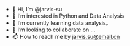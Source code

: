 - 👋 Hi, I’m @jarvis-su
- 👀 I’m interested in Python and Data Analysis
- 🌱 I’m currently learning data analysis。
- 💞️ I’m looking to collaborate on ...
- 📫 How to reach me by jarvis.su@email.cn

<!---
jarvis-su/jarvis-su is a ✨ special ✨ repository because its `README.md` (this file) appears on your GitHub profile.
You can click the Preview link to take a look at your changes.
--->
